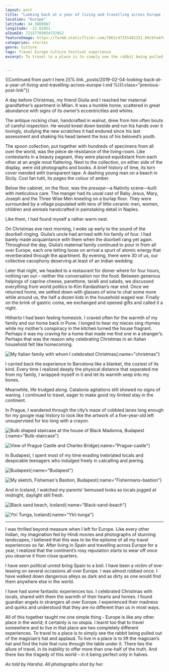 ```yaml
---
layout: post
title: "Looking back at a year of living and travelling across Europe - II"
location: "Europe"
latitude: 44.3069967
longitude: -12.62951
albumId: 72157703054737852
featureImage: https://farm8.staticflickr.com/7863/47355482251_09c9fe4fe8_c.jpg
categories: stories
genre: Culture
tags: Travel Europe Culture Festival experience
excerpt: To travel to a place is to simply see the rabbit being pulled out of the magician’s hat and applaud. To live in a place is to lift the magician’s hat and find the hole that runs through the table under it.


---
```

{[Continued from part-I here.]({% link _posts/2019-02-04-looking-back-at-a-year-of-living-and-travelling-across-europe-I.md %}){:class="previous-post-link"}}

A day before Christmas, my friend Giulia and I reached her maternal grandfather’s apartment in Milan. It was a humble home, scattered in great abundance with signs of its owner’s eccentricities and whims. 

The antique rocking chair, handcrafted in walnut, drew from him often bouts of careful inspection. He would kneel down beside and run his hands over it lovingly, studying the new scratches it had endured since his last assessment and shaking his head lament the loss of his beloved’s youth.

The spoon collection, put together with hundreds of specimens from all over the world, was the pièce de résistance of the living-room. Like contestants in a beauty pageant, they were placed equidistant from each other at an angle most flattering. Next to the collection, on either side of the display, were old photographs and books. A brief history of time, its torn cover mended with transparent tape. A dashing young man on a beach in Sicily. Cosi fan tutti, its pages the colour of amber. 

Below the cabinet, on the floor, was the _presepe_—a Nativity scene—built with meticulous care. The manger had its usual cast of Baby Jesus, Mary, Joseph and the Three Wise Men kneeling on a burlap floor. They were surrounded by a village populated with tens of little ceramic men, women, children and animals handcrafted in painstaking detail in Naples. 

Like them, I had found myself a rather warm nest. 

On Christmas eve next morning, I woke up early to the sound of the doorbell ringing. Giulia’s uncle had arrived with his family of four. I had barely made acquaintance with them when the doorbell rang yet again. Throughout the day, Giulia’s maternal family continued to pour in from all over Europe, each one letting loose on arrival a spurt of atomic energy that reverberated through the apartment. By evening, there were 30 of us, our collective cacophony deserving at least of an Indian wedding.  

Later that night, we headed to a restaurant for dinner where for four hours, nothing ran out – neither the conversation nor the food. Between generous helpings of caprine cheese, panettone, taralli and salads, we discussed everything from world politics to Kim Kardashian’s rear end. Once we returned home, we settled down with glasses of wine to chat some more while around us, the half a dozen kids in the household waged war. Finally on the brink of gastric coma, we exchanged and opened gifts and called it a night. 

Hitherto I had been feeling homesick. I craved often for the warmth of my family and our home back in Pune. I longed to hear my nieces sing rhymes while my mother’s conspiracy in the kitchen turned the house fragrant. Perhaps it was my craving for a home that made me find one in a stranger’s. Perhaps that was the reason why celebrating Christmas in an Italian household felt like homecoming. 

![My Italian family with whom I celebrated Christmas](){:name="christmas"} 

I carried back the experience to Barcelona like a blanket, the coziest of its kind. Every time I realized deeply the physical distance that separated me from my family, I wrapped myself in it and let its warmth seep into my bones. 

Meanwhile, life trudged along. Catalonia agitations still showed no signs of waning. I continued to travel, eager to make good my limited stay in the continent. 

In Prague, I wandered through the city’s maze of cobbled lanes long enough for my google map history to look like the artwork of a five-year-old left unsupervised for too long with a crayon. 

![Bulb shaped staircase at the house of Black Madonna, Budapest](){:name="Bulb-staircase"} 

![View of Prague Castle and Charles Bridge](){:name="Prague-castle"} 

In Budapest, I spent most of my time evading inebriated locals and despicable teenagers who indulged freely in catcalling and jeering. 

![Budapest](){:name="Budapest"}

![My sketch, Fisheman's Bastion, Budapest](){:name="Fishermans-bastion"}

And in Iceland, I watched my parents’ bemused looks as locals jogged at midnight, daylight still
fresh.

![Black sand beach, Iceland](){:name="Black-sand-beach"}

![Ytri Tunga, Iceland](){:name="Ytri-tunga"}

***

I was thrilled beyond measure when I left for Europe. Like every other Indian, my imagination fed by Hindi movies and photographs of stunning landscapes, I believed that this was to be the epitome of all my travel experiences so far. After living in Spain and travelling across Europe for a year, I realized that the continent’s rosy reputation starts to wear off once you observe it from close quarters. 

I have seen political unrest bring Spain to a boil. I have been a victim of eve-teasing on several occasions all over Europe. I was almost robbed once. I have walked down dangerous alleys as dark and as dirty as one would find them anywhere else in the world.

I have had some fantastic experiences too. I celebrated Christmas with locals, shared with them the warmth of their hearts and homes. I found guardian angels in strangers all over Europe. I experienced their madness and quirks and understood that they are no different than us in most ways.

All of this together taught me one simple thing - Europe is like any other place in the world; it certainly is no utopia. I learnt too that to travel somewhere and to live in that place are two completely different experiences. To travel to a place is to simply see the rabbit being pulled out of the magician’s hat and applaud. To live in a place is to lift the magician’s hat and find the hole that runs through the table under it. There lies the allure of travel, in its inability to offer more than one-half of the truth. And there lies the tragedy of this world – in it being perfect only in halves.

_As told by Harsha. All photographs shot by her._
